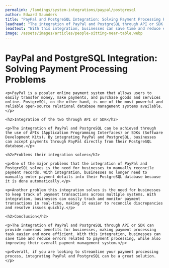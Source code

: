 ```yaml
---
permalink: /landings/system-integrations/paypal/postgresql
author: Edward Saunders
title: "PayPal and PostgreSQL Integration: Solving Payment Processing Problems"
leadhead: "The integration of PayPal and PostgreSQL through API or SDK can provide numerous benefits for businesses, making payment processing task easier and more efficient"
leadtext: "With this integration, businesses can save time and reduce errors related to payment processing, while also improving their overall payment management system."
image: /assets/images/articles/people-sitting-near-table.webp
---
```

<div class="arttext">	<h1>PayPal and PostgreSQL Integration: Solving Payment Processing Problems</h1>

	<p>PayPal is a popular online payment system that allows users to easily transfer money, make payments, and purchase goods and services online. PostgreSQL, on the other hand, is one of the most powerful and reliable open-source relational database management systems available.</p>

	<h2>Integration of the two through API or SDK</h2>

	<p>The integration of PayPal and PostgreSQL can be achieved through the use of APIs (Application Programming Interfaces) or SDKs (Software Development Kits). By integrating PayPal and PostgreSQL, businesses can accept payments through PayPal directly from their PostgreSQL database.</p>

	<h2>Problems their integration solves</h2>

	<p>One of the major problems that the integration of PayPal and PostgreSQL solves is the need for businesses to manually reconcile payment records. With integration, businesses no longer need to manually enter payment details into their PostgreSQL database because it is done automatically.</p>

	<p>Another problem this integration solves is the need for businesses to keep track of payment transactions across multiple systems. With integration, businesses can easily track and monitor payment transactions in real-time, making it easier to reconcile discrepancies and resolve issues quickly.</p>

	<h2>Conclusion</h2>

	<p>The integration of PayPal and PostgreSQL through API or SDK can provide numerous benefits for businesses, making payment processing task easier and more efficient. With this integration, businesses can save time and reduce errors related to payment processing, while also improving their overall payment management system.</p>

	<p>Overall, if you are looking to streamline your payment processing process, integrating PayPal and PostgreSQL can be a great solution.</p>
</div>